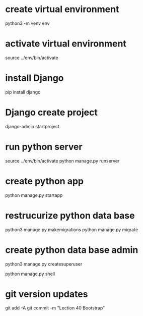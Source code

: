 # create virtual environment
python3 -m venv env

# activate virtual environment 
source ../env/bin/activate

# install Django 
pip install django

# Django create project
django-admin startproject <projectname>

# run python server
source ../env/bin/activate
python manage.py runserver

# create python app
python manage.py startapp <appname>

# restrucurize python data base
python3 manage.py makemigrations
python manage.py migrate

# create python data base admin
python3 manage.py createsuperuser

python manage.py shell

# git version updates
git add -A
git commit -m "Lection 40 Bootstrap"